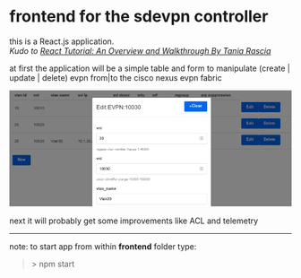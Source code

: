 # frontend for the sdevpn controller

this is a React.js application.  
*Kudo to [React Tutorial: An Overview and Walkthrough
By Tania Rascia](https://www.taniarascia.com/getting-started-with-react/)*

at first the application will be a simple table and form to manipulate (create | update | delete) evpn from|to the cisco nexus evpn fabric

  ![img1](public/App1.png)

next it will probably get some improvements like ACL and telemetry

----
note: to start app from within **frontend** folder type:  
> \> npm start

